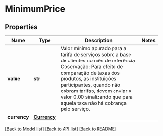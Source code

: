 # MinimumPrice

## Properties
Name | Type | Description | Notes
------------ | ------------- | ------------- | -------------
**value** | **str** | Valor mínimo apurado para a tarifa de serviços sobre a base de clientes no mês de referência  Observação: Para efeito de comparação de taxas dos produtos, as instituições participantes, quando não cobram tarifas, devem enviar o valor 0.00 sinalizando que para aquela taxa não há cobrança pelo serviço.  | 
**currency** | [**Currency**](Currency.md) |  | 

[[Back to Model list]](../README.md#documentation-for-models) [[Back to API list]](../README.md#documentation-for-api-endpoints) [[Back to README]](../README.md)

